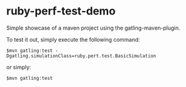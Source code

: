 ruby-perf-test-demo
=========================

Simple showcase of a maven project using the gatling-maven-plugin.

To test it out, simply execute the following command:

    $mvn gatling:test -Dgatling.simulationClass=ruby.pert.test.BasicSimulation

or simply:

    $mvn gatling:test
